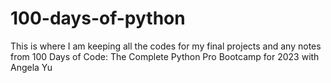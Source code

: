 # 100-days-of-python
This is where I am keeping all the codes for my final projects and any notes from 100 Days of Code: The Complete Python Pro Bootcamp for 2023 with Angela Yu
